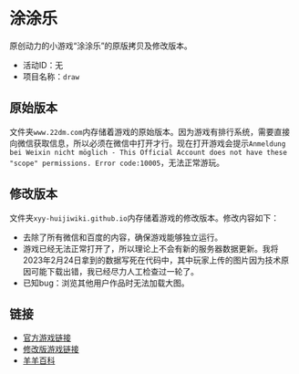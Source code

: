 # 涂涂乐
原创动力的小游戏“涂涂乐”的原版拷贝及修改版本。
- 活动ID：无
- 项目名称：`draw`

## 原始版本
文件夹`www.22dm.com`内存储着游戏的原始版本。因为游戏有排行系统，需要直接向微信获取信息，所以必须在微信中打开才行。现在打开游戏会提示`Anmeldung bei Weixin nicht möglich - This Official Account does not have these "scope" permissions. Error code:10005`，无法正常游玩。

## 修改版本
文件夹`xyy-huijiwiki.github.io`内存储着游戏的修改版本。修改内容如下：
- 去除了所有微信和百度的内容，确保游戏能够独立运行。
- 游戏已经无法正常打开了，所以理论上不会有新的服务器数据更新。我将2023年2月24日拿到的数据写死在代码中，其中玩家上传的图片因为技术原因可能下载出错，我已经尽力人工检查过一轮了。
- 已知bug：浏览其他用户作品时无法加载大图。

## 链接
- [官方游戏链接](http://www.22dm.com/act/h5/draw)
- [修改版游戏链接](https://xyy-huijiwiki.github.io/22dm-act/xyy-huijiwiki.github.io/act/h5/draw/index.html)
- [羊羊百科](https://xyy.huijiwiki.com/wiki/涂涂乐)